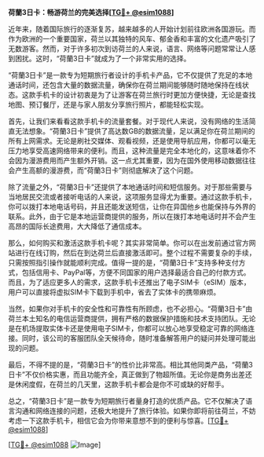 **荷蘭3日卡：畅游荷兰的完美选择[[TG💪+ @esim1088](https://t.me/s/esim1088)]**

近年来，随着国际旅行的逐渐复苏，越来越多的人开始计划前往欧洲各国游玩。而作为欧洲的一个重要国家，荷兰以其独特的风车、郁金香和丰富的文化遗产吸引了无数游客。然而，对于许多初次到访荷兰的人来说，语言、网络等问题常常让人感到困扰。这时，“荷蘭3日卡”就成为了一个非常实用的选择。

“荷蘭3日卡”是一款专为短期旅行者设计的手机卡产品，它不仅提供了充足的本地通话时间，还包含大量的数据流量，确保你在荷兰期间能够随时随地保持在线状态。这款手机卡的设计初衷是为了让游客在荷兰旅行时更加方便快捷，无论是查找地图、预订餐厅，还是与家人朋友分享旅行照片，都能轻松实现。

首先，让我们来看看这款手机卡的流量套餐。对于现代人来说，没有网络的生活简直无法想象。“荷蘭3日卡”提供了高达数GB的数据流量，足以满足你在荷兰期间的所有上网需求。无论是刷社交媒体、观看视频，还是使用导航应用，你都可以毫无压力地享受高速网络带来的便利。而且，这种流量是完全本地化的，这意味着你不会因为漫游费用而产生额外开销。这一点尤其重要，因为在国外使用移动数据往往会产生高额的漫游费，而“荷蘭3日卡”则彻底解决了这个问题。

除了流量之外，“荷蘭3日卡”还提供了本地通话时间和短信服务。对于那些需要与当地居民交流或者接听电话的人来说，这项服务显得尤为重要。通过这款手机卡，你可以拨打本地电话号码，并且还能发送短信，让你在异国他乡也能保持与外界的联系。此外，由于它是本地运营商提供的服务，所以在拨打本地电话时并不会产生高昂的国际长途费用，大大降低了通信成本。

那么，如何购买和激活这款手机卡呢？其实非常简单。你可以在出发前通过官方网站进行在线订购，然后在到达荷兰后直接激活即可。整个过程不需要复杂的手续，只需按照指引操作就能顺利完成。值得一提的是，“荷蘭3日卡”支持多种支付方式，包括信用卡、PayPal等，方便不同国家的用户选择最适合自己的付款方式。而且，为了适应更多人的需求，这款手机卡还推出了电子SIM卡（eSIM）版本，用户可以直接将虚拟SIM卡下载到手机中，省去了实体卡的携带麻烦。

当然，如果你对手机卡的安全性和可靠性有所顾虑，也不必担心。“荷蘭3日卡”由荷兰本土知名的电信运营商提供，拥有严格的数据保护措施和技术支持团队。无论是在机场提取实体卡还是使用电子SIM卡，你都可以放心地享受稳定可靠的网络连接。同时，该公司的客服团队全天候待命，随时准备解答用户的疑问并处理可能出现的问题。

最后，不得不提的是，“荷蘭3日卡”的性价比非常高。相比其他同类产品，“荷蘭3日卡”不仅价格实惠，而且功能齐全，真正做到了物超所值。无论你是商务出差还是休闲度假，在荷兰的几天里，这款手机卡都会是你不可或缺的好帮手。

总之，“荷蘭3日卡”是一款专为短期旅行者量身打造的优质产品。它不仅解决了语言沟通和网络连接的问题，还极大地提升了旅行体验。如果你即将前往荷兰，不妨考虑一下这款手机卡，相信它会为你带来意想不到的便利与惊喜。[[TG💪+ @esim1088](https://t.me/s/esim1088)]

[[TG💪+ @esim1088](https://t.me/s/esim1088) ![Image](https://i.postimg.cc/4NQfJmqS/Snipaste-2025-05-13-00-14-12.png)]